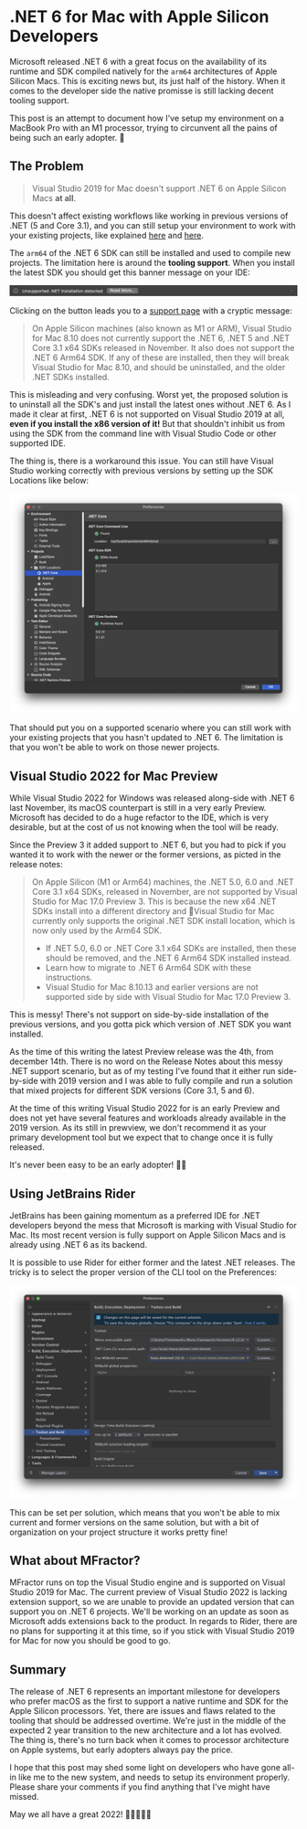 # .NET 6 for Mac with Apple Silicon Developers

Microsoft released .NET 6 with a great focus on the availability of its runtime and SDK compiled natively for the `arm64` architectures of Apple Silicon Macs. This is exciting news but, its just half of the history. When it comes to the developer side the native promisse is still lacking decent tooling support.

This post is an attempt to document how I've setup my environment on a MacBook Pro with an M1 processor, trying to circunvent all the pains of being such an early adopter. 🤕

## The Problem

>Visual Studio 2019 for Mac doesn't support .NET 6 on Apple Silicon Macs **at all**.

This doesn't affect existing workflows like working in previous versions of .NET (5 and Core 3.1), and you can still setup your environment to work with your existing projects, like explained [here](https://devblogs.microsoft.com/visualstudio/developing-on-a-m1-mac-with-visual-studio-for-mac/) and [here](https://montemagno.com/setting-up-an-m1-mac-for-xamarin-development/).

The `arm64` of the .NET 6 SDK can still be installed and used to compile new projects. The limitation here is around the **tooling support**. When you install the latest SDK you should get this banner message on your IDE:

![](img/unsupported-install.png)

Clicking on the button leads you to a [support page](https://docs.microsoft.com/en-ca/visualstudio/mac/uninstall-net-2019?view=vsmac-2019) with a cryptic message:

>On Apple Silicon machines (also known as M1 or ARM), Visual Studio for Mac 8.10 does not currently support the .NET 6, .NET 5 and .NET Core 3.1 x64 SDKs released in November. It also does not support the .NET 6 Arm64 SDK. If any of these are installed, then they will break Visual Studio for Mac 8.10, and should be uninstalled, and the older .NET SDKs installed.

This is misleading and very confusing. Worst yet, the proposed solution is to uninstall all the SDK's and just install the latest ones without .NET 6. As I made it clear at first, .NET 6 is not supported on Visual Studio 2019 at all, **even if you install the x86 version of it!** But that shouldn't inhibit us from using the SDK from the command line with Visual Studio Code or other supported IDE.

The thing is, there is a workaround this issue. You can still have Visual Studio working correctly with previous versions by setting up the SDK Locations like below:

![](img/sdk-location.png)

That should put you on a supported scenario where you can still work with your existing projects that you hasn't updated to .NET 6. The limitation is that you won't be able to work on those newer projects.

## Visual Studio 2022 for Mac Preview

While Visual Studio 2022 for Windows was released along-side with .NET 6 last November, its macOS counterpart is still in a very early Preview. Microsoft has decided to do a huge refactor to the IDE, which is very desirable, but at the cost of us not knowing when the tool will be ready.

Since the Preview 3 it added support to .NET 6, but you had to pick if you wanted it to work with the newer or the former versions, as picted in the release notes:

>On Apple Silicon (M1 or Arm64) machines, the .NET 5.0, 6.0 and .NET Core 3.1 x64 SDKs, released in November, are not supported by Visual Studio for Mac 17.0 Preview 3. This is because the new x64 .NET SDKs install into a different directory and Visual Studio for Mac currently only supports the original .NET SDK install location, which is now only used by the Arm64 SDK.
> * If .NET 5.0, 6.0 or .NET Core 3.1 x64 SDKs are installed, then these should be removed, and the .NET 6 Arm64 SDK installed instead.
> * Learn how to migrate to .NET 6 Arm64 SDK with these instructions.
> * Visual Studio for Mac 8.10.13 and earlier versions are not supported side by side with Visual Studio for Mac 17.0 Preview 3.

This is messy! There's not support on side-by-side installation of the previous versions, and you gotta pick which version of .NET SDK you want installed. 

As the time of this writing the latest Preview release was the 4th, from december 14th. There is no word on the Release Notes about this messy .NET support scenario, but as of my testing I've found that it either run side-by-side with 2019 version and I was able to fully compile and run a solution that mixed projects for different SDK versions (Core 3.1, 5 and 6).

At the time of this writing Visual Studio 2022 for is an early Preview and does not yet have several features and workloads already available in the 2019 version. As its still in prewview, we don't recommend it as your primary development tool but we expect that to change once it is fully released.

It's never been easy to be an early adopter! 🤷‍♂️

## Using JetBrains Rider

JetBrains has been gaining momentum as a preferred IDE for .NET developers beyond the mess that Microsoft is marking with Visual Studio for Mac. Its most recent version is fully support on Apple Silicon Macs and is already using .NET 6 as its backend.

It is possible to use Rider for either former and the latest .NET releases. The tricky is to select the proper version of the CLI tool on the Preferences:

![](img/rider-sdk.png)

This can be set per solution, which means that you won't be able to mix current and former versions on the same solution, but with a bit of organization on your project structure it works pretty fine!

## What about MFractor?

MFractor runs on top the Visual Studio engine and is supported on Visual Studio 2019 for Mac. The current preview of Visual Studio 2022 is lacking extension support, so we are unable to provide an updated version that can support you on .NET 6 projects. We'll be working on an update as soon as Microsoft adds extensions back to the product. In regards to Rider, there are no plans for supporting it at this time, so if you stick with Visual Studio 2019 for Mac for now you should be good to go.

## Summary

The release of .NET 6 represents an important milestone for developers who prefer macOS as the first to support a native runtime and SDK for the Apple Silicon processors. Yet, there are issues and flaws related to the tooling that should be addressed overtime. We're just in the middle of the expected 2 year transition to the new architecture and a lot has evolved. The thing is, there's no turn back when it comes to processor architecture on Apple systems, but early adopters always pay the price.

I hope that this post may shed some light on developers who have gone all-in like me to the new system, and needs to setup its environment properly. Please share your comments if you find anything that I've might have missed.

May we all have a great 2022! 🎄🎊🍾🎉🎁